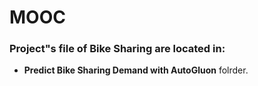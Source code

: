# MOOC

### Project"s file of Bike Sharing are located in:
* **Predict Bike Sharing Demand with AutoGluon** folrder.

